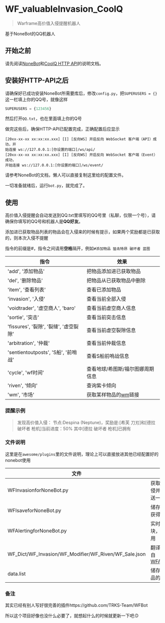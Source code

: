 # WF_valuableInvasion_CoolQ
> Warframe高价值入侵提醒机器人

基于NoneBot的QQ机器人

## 开始之前

请先阅读[NoneBot](https://nonebot.cqp.moe/)和[CoolQ HTTP API](https://cqhttp.cc/)的说明文档。

## 安装好HTTP-API之后

请确保好已成功安装NoneBot所需要库后，修改`config.py`，把`SUPERUSERS = {}`这一栏填上你的QQ号，就像这样

```python
SUPERUSERS = {123456}
```

然后打开`QQ.txt`，也在里面填上你的Q号

做完这些后，确保HTTP-API已配置完成，正确配置后应显示

```
[20xx-xx-xx xx:xx:xx.xxx] [I] [反向WS] 开启反向 WebSocket 客户端（API）成功，开
始连接 ws://127.0.0.1:[你设置的端口]/ws/api/
[20xx-xx-xx xx:xx:xx.xxx] [I] [反向WS] 开启反向 WebSocket 客户端（Event）成功，
开始连接 ws://127.0.0.1:[你设置的端口]/ws/event/
```

请参考NoneBot的文档，懒人可以直接复制这里给的配置文件。

一切准备就绪后，运行`bot.py`，就完成了。

## 使用

高价值入侵提醒会自动发送到QQ.txt里填写的QQ号里（私聊，仅限一个号），请确保你填写的QQ号和机器人是**QQ好友**。

添加进已获取物品列表的物品会在入侵来的时候有提示，如果两个奖励都是已获取的，则本次入侵不提醒

指令的前缀是#，指令之间请用**空格**隔开，例如`#添加物品 狙击特昂 破坏者 蓝图`  

| 指令                                   | 效果                                    |
| -------------------------------------- | --------------------------------------- |
| 'add', '添加物品'                      | 把物品添加进已获取物品                  |
| 'del', '删除物品'                      | 把物品从已获取物品中删除                |
| 'item', '查看列表'                     | 查看已添加物品                          |
| 'invasion', '入侵'                     | 查看当前全部入侵                        |
| 'voidtrader', '虚空商人', 'baro'       | 查看当前虚空商人信息                    |
| 'sortie', '突击'                       | 查看当前突击信息                        |
| 'fissures', '裂隙', '裂缝', '虚空裂隙' | 查看当前虚空裂隙信息                    |
| 'arbitration', '仲裁'                  | 查看当前仲裁信息                        |
| 'sentientoutposts', 'S船', '前哨战'    | 查看S船前哨战信息                       |
| 'cycle', 'wf时间'                      | 查看地球/希图斯/福尔图娜周期信息        |
| 'riven', '倾向'                        | 查询紫卡倾向                            |
| 'wm', '市场'                           | 获取某样物品的[wm](warframe.market)链接 |

### 提醒示例

>发现高价值入侵：
>节点:Despina (Neptune)，奖励是:[希芙 刀刃]和[德拉 破坏者 枪机]当前进度：50%
>其中[德拉 破坏者 枪机]已拥有

### 文件说明

这里是在`awesome/plugins`里的文件说明，理论上可以直接放进其他已经配置好的nonebot使用  

| 文件                                                  | 说明                                                         |
| ----------------------------------------------------- | ------------------------------------------------------------ |
| WFInvasionforNoneBot.py                               | 获取高价值入侵并5分钟推送一次                                |
| WFIsaveforNoneBot.py                                  | 储存/更改已获得列表                                          |
| WFAlertingforNoneBot.py                               | 实时信息模块，可单独使用                                     |
| WF_Dict/WF_Invasion/WF_Modifier/WF_Riven/WF_Sale.json | 翻译文件，来自[WFA_Lexicon](https://github.com/Richasy/WFA_Lexicon) |
| data.list                                             | 储存已获得物品的文件                                         |

### 备注

其实已经有别人写好很完善的插件https://github.com/TRKS-Team/WFBot  

所以这个项目好像也没什么必要了，就想起什么的时候就更新一下吧:D

